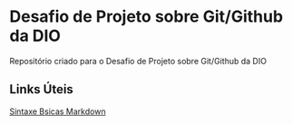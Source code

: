 # Desafio de Projeto sobre Git/Github da DIO
Repositório criado para o Desafio de Projeto sobre Git/Github da DIO

## Links Úteis
[Sintaxe Bsicas Markdown](https://www.markdownguide.org/basic-syntax/)


